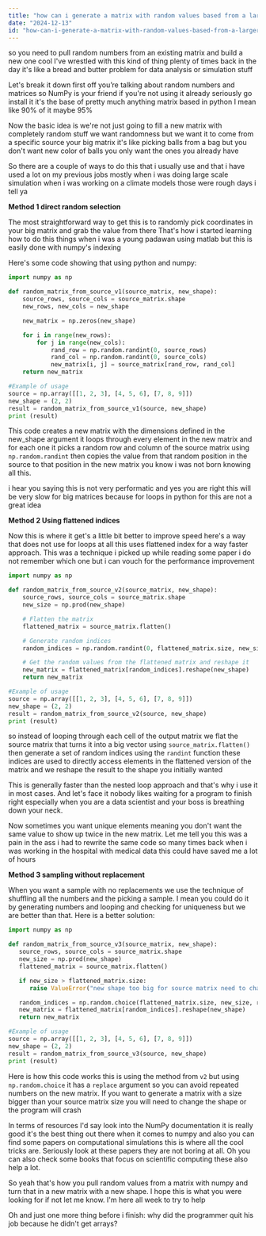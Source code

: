 ```yaml
---
title: "how can i generate a matrix with random values based from a larger matrix in pyt?"
date: "2024-12-13"
id: "how-can-i-generate-a-matrix-with-random-values-based-from-a-larger-matrix-in-pyt"
---
```


 so you need to pull random numbers from an existing matrix and build a new one cool I've wrestled with this kind of thing plenty of times back in the day it's like a bread and butter problem for data analysis or simulation stuff

Let's break it down first off you’re talking about random numbers and matrices so NumPy is your friend if you're not using it already seriously go install it it's the base of pretty much anything matrix based in python I mean like 90% of it maybe 95%

Now the basic idea is we're not just going to fill a new matrix with completely random stuff we want randomness but we want it to come from a specific source your big matrix it's like picking balls from a bag but you don't want new color of balls you only want the ones you already have

So there are a couple of ways to do this that i usually use and that i have used a lot on my previous jobs mostly when i was doing large scale simulation when i was working on a climate models those were rough days i tell ya

**Method 1 direct random selection**

The most straightforward way to get this is to randomly pick coordinates in your big matrix and grab the value from there That's how i started learning how to do this things when i was a young padawan using matlab but this is easily done with numpy's indexing

Here's some code showing that using python and numpy:

```python
import numpy as np

def random_matrix_from_source_v1(source_matrix, new_shape):
    source_rows, source_cols = source_matrix.shape
    new_rows, new_cols = new_shape

    new_matrix = np.zeros(new_shape)

    for i in range(new_rows):
        for j in range(new_cols):
            rand_row = np.random.randint(0, source_rows)
            rand_col = np.random.randint(0, source_cols)
            new_matrix[i, j] = source_matrix[rand_row, rand_col]
    return new_matrix

#Example of usage
source = np.array([[1, 2, 3], [4, 5, 6], [7, 8, 9]])
new_shape = (2, 2)
result = random_matrix_from_source_v1(source, new_shape)
print (result)
```

This code creates a new matrix with the dimensions defined in the new_shape argument it loops through every element in the new matrix and for each one it picks a random row and column of the source matrix using `np.random.randint` then copies the value from that random position in the source to that position in the new matrix you know i was not born knowing all this.

 i hear you saying this is not very performatic and yes you are right this will be very slow for big matrices because for loops in python for this are not a great idea

**Method 2 Using flattened indices**

Now this is where it get's a little bit better to improve speed here's a way that does not use for loops at all this uses flattened index for a way faster approach. This was a technique i picked up while reading some paper i do not remember which one but i can vouch for the performance improvement

```python
import numpy as np

def random_matrix_from_source_v2(source_matrix, new_shape):
    source_rows, source_cols = source_matrix.shape
    new_size = np.prod(new_shape)

    # Flatten the matrix
    flattened_matrix = source_matrix.flatten()

    # Generate random indices
    random_indices = np.random.randint(0, flattened_matrix.size, new_size)

    # Get the random values from the flattened matrix and reshape it
    new_matrix = flattened_matrix[random_indices].reshape(new_shape)
    return new_matrix

#Example of usage
source = np.array([[1, 2, 3], [4, 5, 6], [7, 8, 9]])
new_shape = (2, 2)
result = random_matrix_from_source_v2(source, new_shape)
print (result)
```

 so instead of looping through each cell of the output matrix we flat the source matrix that turns it into a big vector using `source_matrix.flatten()` then generate a set of random indices using the `randint` function these indices are used to directly access elements in the flattened version of the matrix and we reshape the result to the shape you initially wanted

This is generally faster than the nested loop approach and that's why i use it in most cases. And let's face it nobody likes waiting for a program to finish right especially when you are a data scientist and your boss is breathing down your neck.

Now sometimes you want unique elements meaning you don't want the same value to show up twice in the new matrix. Let me tell you this was a pain in the ass i had to rewrite the same code so many times back when i was working in the hospital with medical data this could have saved me a lot of hours

**Method 3 sampling without replacement**

When you want a sample with no replacements we use the technique of shuffling all the numbers and the picking a sample. I mean you could do it by generating numbers and looping and checking for uniqueness but we are better than that. Here is a better solution:

```python
import numpy as np

def random_matrix_from_source_v3(source_matrix, new_shape):
   source_rows, source_cols = source_matrix.shape
   new_size = np.prod(new_shape)
   flattened_matrix = source_matrix.flatten()

   if new_size > flattened_matrix.size:
      raise ValueError("new shape too big for source matrix need to change shape")

   random_indices = np.random.choice(flattened_matrix.size, new_size, replace=False)
   new_matrix = flattened_matrix[random_indices].reshape(new_shape)
   return new_matrix

#Example of usage
source = np.array([[1, 2, 3], [4, 5, 6], [7, 8, 9]])
new_shape = (2, 2)
result = random_matrix_from_source_v3(source, new_shape)
print (result)
```

Here is how this code works this is using the method from `v2` but using `np.random.choice` it has a `replace` argument so you can avoid repeated numbers on the new matrix. If you want to generate a matrix with a size bigger than your source matrix size you will need to change the shape or the program will crash

In terms of resources I'd say look into the NumPy documentation it is really good it's the best thing out there when it comes to numpy and also you can find some papers on computational simulations this is where all the cool tricks are. Seriously look at these papers they are not boring at all. Oh you can also check some books that focus on scientific computing these also help a lot.

So yeah that's how you pull random values from a matrix with numpy and turn that in a new matrix with a new shape. I hope this is what you were looking for if not let me know. I'm here all week to try to help

Oh and just one more thing before i finish: why did the programmer quit his job because he didn't get arrays?
